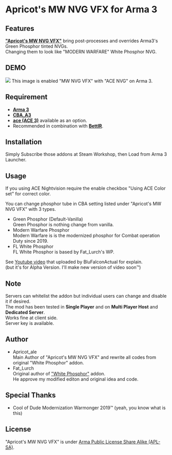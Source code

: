 # Apricot's MW NVG VFX for Arma 3

## Features
[**"Apricot's MW NVG VFX"**](https://steamcommunity.com/sharedfiles/filedetails/?id=1908374667) bring post-processes and overrides Arma3's Green Phosphor tinted NVGs.  
Changing them to look like "MODERN WARFARE" White Phosphor NVG.

## DEMO
 
![](https://steamuserimages-a.akamaihd.net/ugc/998053045174517876/924538BB69FF798A04B83271905E5AFB7C7B82D5/)
This image is enabled "MW NVG VFX" with "ACE NVG" on Arma 3.

## Requirement

* [**Arma 3**](https://store.steampowered.com/app/107410/Arma_3/)
* [**CBA_A3**](https://steamcommunity.com/workshop/filedetails/?id=450814997)
* [**ace (ACE 3)**](https://steamcommunity.com/workshop/filedetails/?id=463939057) available as an option.
* Recommended in combination with [**BettIR**](https://steamcommunity.com/sharedfiles/filedetails/?id=2260572637).

## Installation

Simply Subscribe those addons at Steam Workshop, then Load from Arma 3 Launcher.

## Usage
If you using ACE Nightvision require the enable checkbox "Using ACE Color set" for correct color.

You can change phosphor tube in CBA setting listed under "Apricot's MW NVG VFX" with 3 types.  
* Green Phosphor (Default-Vanilla)  
Green Phosphor is nothing change from vanilla.
* Modern Warfare Phosphor  
Modern Warfare is is the modernized phosphor for Combat operation Duty since 2019. 
* FL White Phosphor  
FL White Phosphor is based by Fat_Lurch's WP.  
  
See [Youtube video](https://www.youtube.com/watch?v=TKvn5cqhjD4) that uploaded by BluFalconActual for explain.  
(but it's for Alpha Version. I'll make new version of video soon™)

## Note

Servers can whitelist the addon but individual users can change and disable it if desired.  
The mod has been tested in **Single Player** and on **Multi Player Host** and **Dedicated Server**.  
Works fine at client side.  
Server key is available.  

## Author

* Apricot_ale  
Main Author of "Apricot's MW NVG VFX" and rewrite all codes from original "White Phosphor" addon.
* Fat_Lurch  
Original author of ["White Phosphor"](https://steamcommunity.com/sharedfiles/filedetails/?id=1792394837) addon.  
He approve my modified editon and original idea and code.

## Special Thanks

* Cool of Dude Modernization Warmonger 2019™
(yeah, you know what is this)

## License
 
"Apricot's MW NVG VFX" is under [Arma Public License Share Alike (APL-SA)](https://www.bohemia.net/community/licenses/arma-public-license-share-alike).
